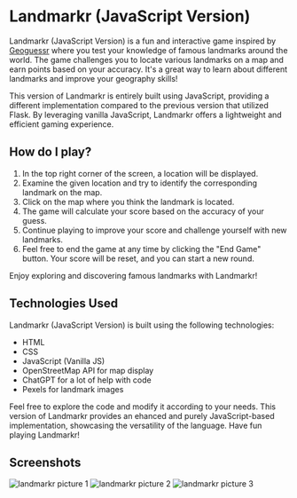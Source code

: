# Landmarkr (JavaScript Version)

Landmarkr (JavaScript Version) is a fun and interactive game inspired by [Geoguessr](https://www.geoguessr.com/) where you test your knowledge of famous landmarks around the world. The game challenges you to locate various landmarks on a map and earn points based on your accuracy. It's a great way to learn about different landmarks and improve your geography skills!

This version of Landmarkr is entirely built using JavaScript, providing a different implementation compared to the previous version that utilized Flask. By leveraging vanilla JavaScript, Landmarkr offers a lightweight and efficient gaming experience.

## How do I play?

1. In the top right corner of the screen, a location will be displayed.
2. Examine the given location and try to identify the corresponding landmark on the map.
3. Click on the map where you think the landmark is located.
4. The game will calculate your score based on the accuracy of your guess.
5. Continue playing to improve your score and challenge yourself with new landmarks.
6. Feel free to end the game at any time by clicking the "End Game" button. Your score will be reset, and you can start a new round.

Enjoy exploring and discovering famous landmarks with Landmarkr!

## Technologies Used

Landmarkr (JavaScript Version) is built using the following technologies:

- HTML
- CSS
- JavaScript (Vanilla JS)
- OpenStreetMap API for map display
- ChatGPT for a lot of help with code
- Pexels for landmark images

Feel free to explore the code and modify it according to your needs. This version of Landmarkr provides an ehanced and purely JavaScript-based implementation, showcasing the versatility of the language. Have fun playing Landmarkr!

## Screenshots
![landmarkr picture 1](https://github.com/rutamt/landmarkr/assets/95180713/b551bcbc-4400-44e3-a4e5-be1386902a05)
![landmarkr picture 2](https://github.com/rutamt/landmarkr/assets/95180713/9468a047-29be-4423-ba6a-cef5ab7ebb47)
![landmarkr picture 3](https://github.com/rutamt/landmarkr/assets/95180713/78dda71c-435b-44a8-aa0a-a2f6395a8334)

